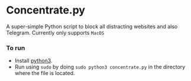 # Concentrate.py
A super-simple Python script to block all distracting websites and also Telegram. Currently only supports `MacOS`


### To run
- Install [python3]([https://markdownlivepreview.com/](https://www.python.org/downloads/macos/)).
- Run using `sudo` by doing `sudo python3 concentrate.py` in the directory where the file is located.
